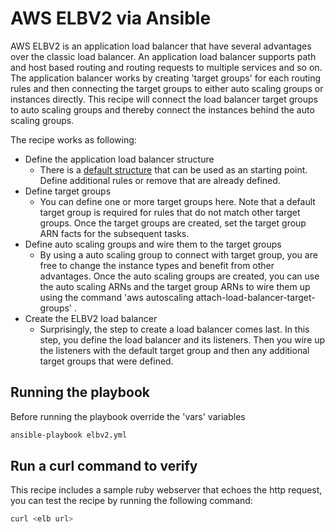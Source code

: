 # AWS ELBV2 via Ansible
AWS ELBV2 is an application load balancer that have several advantages over the classic load balancer. An application
load balancer supports path and host based routing and routing requests to multiple services and so on. The application
balancer works by creating 'target groups' for each routing rules and then connecting the target groups to either auto scaling
groups or instances directly. This recipe will connect the load balancer target groups to auto scaling groups and thereby
connect the instances behind the auto scaling groups.

The recipe works as following:

* Define the application load balancer structure
  * There is a [default structure](/elbv2/roles/elbv2/defaults/main.yml) that can be used as an starting point. Define additional rules
     or remove that are already defined.
* Define target groups
  * You can define one or more target groups here. Note that a default target group is required for rules that do not match
    other target groups. Once the target groups are created, set the target group ARN facts for the subsequent tasks.
* Define auto scaling groups and wire them to the target groups
  * By using a auto scaling group to connect with target group, you are free to change the instance types and benefit from other
    advantages. Once the auto scaling groups are created, you can use the auto scaling ARNs and the target group ARNs to
    wire them up using the command 'aws autoscaling attach-load-balancer-target-groups' .
* Create the ELBV2 load balancer
  * Surprisingly, the step to create a load balancer comes last. In this step, you define the load balancer and its listeners.
    Then you wire up the listeners with the default target group and then any additional target groups that were defined.
    
## Running the playbook
Before running the playbook override the 'vars' variables

```bash
ansible-playbook elbv2.yml
```

## Run a curl command to verify
This recipe includes a sample ruby webserver that echoes the http request, you can test the recipe by running the 
following command:

```bash
curl <elb url>
```
